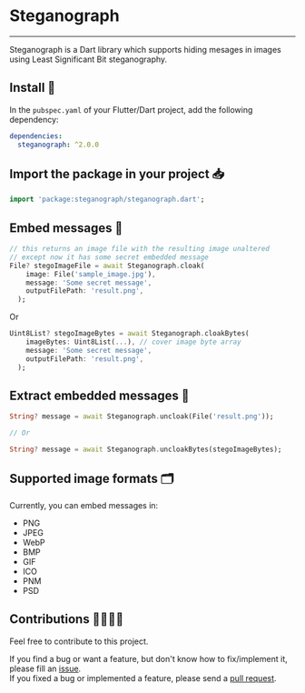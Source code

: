 # Steganograph

***
Steganograph is a Dart library which supports hiding mesages in images using Least Significant Bit steganography.

## Install 🚀

In the `pubspec.yaml` of your Flutter/Dart project, add the following dependency:

```yaml 
dependencies:
  steganograph: ^2.0.0
```

## Import the package in your project 📥

```dart
import 'package:steganograph/steganograph.dart';
```

## Embed messages 🔏

```dart
// this returns an image file with the resulting image unaltered
// except now it has some secret embedded message
File? stegoImageFile = await Steganograph.cloak(
    image: File('sample_image.jpg'),
    message: 'Some secret message',
    outputFilePath: 'result.png',
  );
```

Or

```dart
Uint8List? stegoImageBytes = await Steganograph.cloakBytes(
    imageBytes: Uint8List(...), // cover image byte array
    message: 'Some secret message',
    outputFilePath: 'result.png',
  );
```

## Extract embedded messages 📨

```dart
String? message = await Steganograph.uncloak(File('result.png'));

// Or

String? message = await Steganograph.uncloakBytes(stegoImageBytes);
```

## Supported image formats 🗂

Currently, you can embed messages in:
* PNG
* JPEG
* WebP
* BMP
* GIF
* ICO
* PNM
* PSD

## Contributions 🫱🏾‍🫲🏼

Feel free to contribute to this project.

If you find a bug or want a feature, but don't know how to fix/implement it, please fill an [issue](https://github.com/Crazelu/steganograph/issues).  
If you fixed a bug or implemented a feature, please send a [pull request](https://github.com/Crazelu/steganograph/pulls).